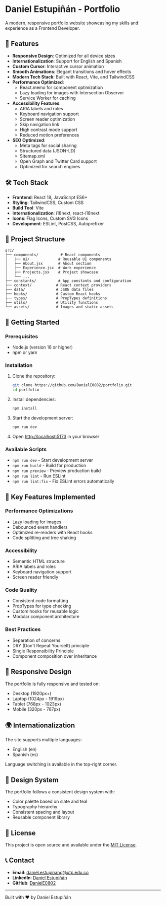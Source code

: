 # Daniel Estupiñán - Portfolio

A modern, responsive portfolio website showcasing my skills and experience as a Frontend Developer.

## 🚀 Features

- **Responsive Design**: Optimized for all device sizes
- **Internationalization**: Support for English and Spanish
- **Custom Cursor**: Interactive cursor animation
- **Smooth Animations**: Elegant transitions and hover effects
- **Modern Tech Stack**: Built with React, Vite, and TailwindCSS
- **Performance Optimized**: 
  - React.memo for component optimization
  - Lazy loading for images with Intersection Observer
  - Service Worker for caching
- **Accessibility Features**:
  - ARIA labels and roles
  - Keyboard navigation support
  - Screen reader optimization
  - Skip navigation link
  - High contrast mode support
  - Reduced motion preferences
- **SEO Optimized**:
  - Meta tags for social sharing
  - Structured data (JSON-LD)
  - Sitemap.xml
  - Open Graph and Twitter Card support
  - Optimized for search engines

## 🛠️ Tech Stack

- **Frontend**: React 18, JavaScript ES6+
- **Styling**: TailwindCSS, Custom CSS
- **Build Tool**: Vite
- **Internationalization**: i18next, react-i18next
- **Icons**: Flag Icons, Custom SVG Icons
- **Development**: ESLint, PostCSS, Autoprefixer

## 📁 Project Structure

```
src/
├── components/          # React components
│   ├── ui/             # Reusable UI components
│   ├── About.jsx       # About section
│   ├── Experience.jsx  # Work experience
│   ├── Projects.jsx    # Project showcase
│   └── ...
├── constants/          # App constants and configuration
├── context/           # React context providers
├── data/              # JSON data files
├── hooks/             # Custom React hooks
├── types/             # PropTypes definitions
├── utils/             # Utility functions
└── assets/            # Images and static assets
```

## 🚀 Getting Started

### Prerequisites

- Node.js (version 16 or higher)
- npm or yarn

### Installation

1. Clone the repository:
   ```bash
   git clone https://github.com/DanielE0802/portfolio.git
   cd portfolio
   ```

2. Install dependencies:
   ```bash
   npm install
   ```

3. Start the development server:
   ```bash
   npm run dev
   ```

4. Open [http://localhost:5173](http://localhost:5173) in your browser

### Available Scripts

- `npm run dev` - Start development server
- `npm run build` - Build for production
- `npm run preview` - Preview production build
- `npm run lint` - Run ESLint
- `npm run lint:fix` - Fix ESLint errors automatically

## 🌟 Key Features Implemented

### Performance Optimizations
- Lazy loading for images
- Debounced event handlers
- Optimized re-renders with React hooks
- Code splitting and tree shaking

### Accessibility
- Semantic HTML structure
- ARIA labels and roles
- Keyboard navigation support
- Screen reader friendly

### Code Quality
- Consistent code formatting
- PropTypes for type checking
- Custom hooks for reusable logic
- Modular component architecture

### Best Practices
- Separation of concerns
- DRY (Don't Repeat Yourself) principle
- Single Responsibility Principle
- Component composition over inheritance

## 📱 Responsive Design

The portfolio is fully responsive and tested on:
- Desktop (1920px+)
- Laptop (1024px - 1919px)
- Tablet (768px - 1023px)
- Mobile (320px - 767px)

## 🌍 Internationalization

The site supports multiple languages:
- English (en)
- Spanish (es)

Language switching is available in the top-right corner.

## 🎨 Design System

The portfolio follows a consistent design system with:
- Color palette based on slate and teal
- Typography hierarchy
- Consistent spacing and layout
- Reusable component library

## 📄 License

This project is open source and available under the [MIT License](LICENSE).

## 📞 Contact

- **Email**: daniel.estupinang@utp.edu.co
- **LinkedIn**: [Daniel Estupiñán](https://www.linkedin.com/in/danielestupinan/)
- **GitHub**: [DanielE0802](https://github.com/DanielE0802)

---

Built with ❤️ by Daniel Estupiñán
